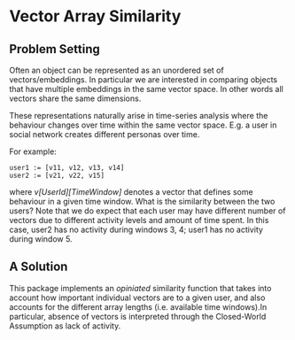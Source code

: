 # Vector Array Similarity 

## Problem Setting 

Often an object can be represented as an unordered set of vectors/embeddings.
In particular we are interested in comparing objects that have multiple embeddings
in the same vector space. In other words all vectors share the same dimensions.  

These representations naturally arise in time-series analysis where the behaviour
changes over time within the same vector space. E.g. a user in social network 
creates different personas over time.

For example:
```
user1 := [v11, v12, v13, v14]
user2 := [v21, v22, v15]
```
where _v[UserId][TimeWindow]_ denotes a vector that defines some behaviour in a given time window. 
What is the similarity between the two users? Note that we do expect that each user
may have different number of vectors due to different activity levels and amount of 
time spent. In this case, user2 has no activity during windows 3, 4; user1 has no activity during
window 5.

## A Solution

This package implements an _opiniated_ similarity function that takes into account how important 
individual vectors are to a given user, and also accounts for the different array lengths (i.e. 
available time windows).In particular, absence of vectors is interpreted through the Closed-World 
Assumption as lack of activity. 
